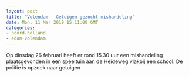 ```yaml
---
layout: post
title: "Volendam - Getuigen gezocht mishandeling"
date: Mon, 11 Mar 2019 15:11:00 GMT
categories: 
- noord-holland 
- edam-volendam 
---
```


Op dinsdag 26 februari heeft er rond 15.30 uur een mishandeling plaatsgevonden in een speeltuin aan de Heideweg vlakbij een school. De politie is opzoek naar getuigen

